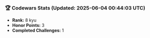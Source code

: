 ### 🏆 Codewars Stats (Updated: 2025-06-04 00:44:03 UTC)

- **Rank:** 8 kyu
- **Honor Points:** 3
- **Completed Challenges:** 1
